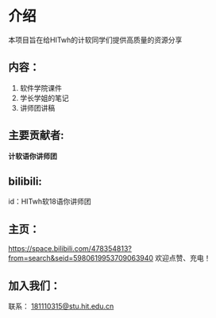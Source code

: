 # 介绍


本项目旨在给HITwh的计软同学们提供高质量的资源分享
## 内容：
1. 软件学院课件
2. 学长学姐的笔记
3. 讲师团讲稿

## 主要贡献者: 
**计软语你讲师团**

## bilibili:
id：HITwh软18语你讲师团

## 主页：
https://space.bilibili.com/478354813?from=search&seid=5980619953709063940
欢迎点赞、充电！

## 加入我们：
联系： 181110315@stu.hit.edu.cn